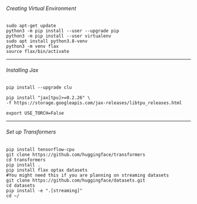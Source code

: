 ###### *Creating Virtual Environment*
	sudo apt-get update
	python3 -m pip install --user --upgrade pip
	python3 -m pip install --user virtualenv
	sudo apt install python3.8-venv
	python3 -m venv flax
	source flax/bin/activate
---
###### *Installing Jax*
	pip install --upgrade clu
	
	pip install "jax[tpu]>=0.2.26" \
	-f https://storage.googleapis.com/jax-releases/libtpu_releases.html
	
	export USE_TORCH=False

---
###### *Set up Transformers*
	pip install tensorflow-cpu
	git clone https://github.com/huggingface/transformers
	cd transformers
	pip install .
	pip install flax optax datasets	
	#You might need this if you are planning on streaming datasets
	git clone https://github.com/huggingface/datasets.git
	cd datasets
	pip install -e ".[streaming]"
	cd ~/